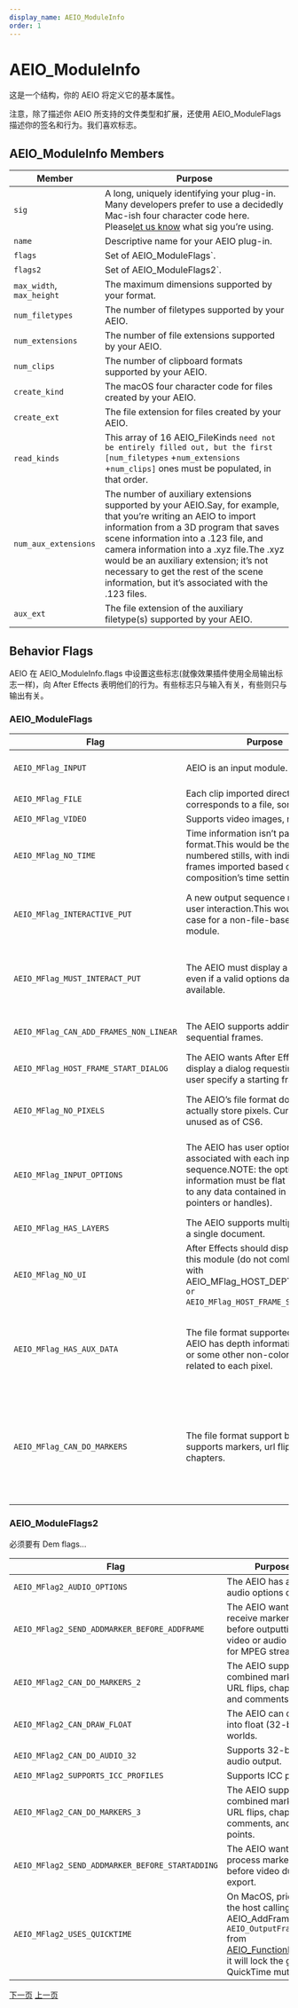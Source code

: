 ```yaml
---
display_name: AEIO_ModuleInfo
order: 1
---
```


# AEIO_ModuleInfo

这是一个结构，你的 AEIO 将定义它的基本属性。

注意，除了描述你 AEIO 所支持的文件类型和扩展，还使用 AEIO_ModuleFlags 描述你的签名和行为。我们喜欢标志。

## AEIO_ModuleInfo Members

| **Member**  | **Purpose**   |
| --- | -------------- |
| `sig`  | A long, uniquely identifying your plug-in. Many developers prefer to use a decidedly Mac-ish four character code here. Please[let us know](mailto:zlam%40adobe.com) what sig you’re using.  |
| `name`  | Descriptive name for your AEIO plug-in.   |
| `flags`  | Set of AEIO_ModuleFlags`.   |
| `flags2`  | Set of AEIO_ModuleFlags2`.   |
| `max_width`, `max_height` | The maximum dimensions supported by your format.   |
| `num_filetypes`  | The number of filetypes supported by your AEIO.   |
| `num_extensions`  | The number of file extensions supported by your AEIO.   |
| `num_clips`  | The number of clipboard formats supported by your AEIO.   |
| `create_kind`  | The macOS four character code for files created by your AEIO.  |
| `create_ext`  | The file extension for files created by your AEIO.   |
| `read_kinds`  | This array of 16 AEIO_FileKinds `need not be entirely filled out, but the first [num_filetypes` +`num_extensions` +`num_clips]` ones must be populated, in that order.  |
| `num_aux_extensions`  | The number of auxiliary extensions supported by your AEIO.Say, for example, that you’re writing an AEIO to import information from a 3D program that saves scene information into a .123 file, and camera information into a .xyz file.The .xyz would be an auxiliary extension; it’s not necessary to get the rest of the scene information, but it’s associated with the .123 files. |
| `aux_ext`  | The file extension of the auxiliary filetype(s) supported by your AEIO.  |

## Behavior Flags

AEIO 在 AEIO_ModuleInfo.flags 中设置这些标志(就像效果插件使用全局输出标志一样)，向 After Effects 表明他们的行为。有些标志只与输入有关，有些则只与输出有关。

### AEIO_ModuleFlags

| **Flag**  | **Purpose**  | **I or O?** |  |  |  |  |  |  |  |  |
| --- | ------- | --- | --- | --- | ------ | --- | --- | --- | ---- | --- |
| `AEIO_MFlag_INPUT`  | AEIO is an input module.  | Input!  |  | AEIO_MFlag_OUTPUT`  | AEIO is an output module (one plug-in can be both).  | Output! |  |  |  |  |
| `AEIO_MFlag_FILE`  | Each clip imported directly corresponds to a file, somewhere.  | Both  |  | AEIO_MFlag_STILL`  | Supports still images, not video.  | Output  |  |  |  |  |
| `AEIO_MFlag_VIDEO`  | Supports video images, not stills.  | Output  |  | AEIO_MFlag_AUDIO`  | Supports audio.  | Output  |  |  |  |  |
| `AEIO_MFlag_NO_TIME`  | Time information isn’t part of the file format.This would be the case with numbered stills, with individual frames imported based on the composition’s time settings.  | Input  |  | AEIO_MFlag_INTERACTIVE_GET`  | A new input sequence necessitates user interaction.This would be the case for a non-file-based input module.  | Input  |  |  |  |  |
| `AEIO_MFlag_INTERACTIVE_PUT`  | A new output sequence necessitates user interaction.This would be the case for a non-file-based output module.  | Output  |  | AEIO_MFlag_CANT_CLIP`  | The AEIO’s drawing functions cannot accept dimensions smaller than the requested dimensions.  | Input  |  |  |  |  |
| `AEIO_MFlag_MUST_INTERACT_PUT`  | The AEIO must display a dialog box, even if a valid options data handle is available.  | Output  |  | AEIO_MFlag_CANT_SOUND_INTERLEAVE` | The AEIO requires that all video data be processed, then sound data (instead of interleaving the processing the video and audio).  | Output  |  |  |  |  |
| `AEIO_MFlag_CAN_ADD_FRAMES_NON_LINEAR` | The AEIO supports adding non-sequential frames.  | Output  |  | AEIO_MFlag_HOST_DEPTH_DIALOG`  | The AEIO wants After Effects to display a bit-depth selection dialog.  | Input  |  |  |  |  |
| `AEIO_MFlag_HOST_FRAME_START_DIALOG`  | The AEIO wants After Effects to display a dialog requesting that the user specify a starting frame.  | Input  |  | AEIO_MFlag_NO_OPTIONS`  | The AEIO does not accept output options.  | Output  |  |  |  |  |
| `AEIO_MFlag_NO_PIXELS`  | The AEIO’s file format doesn’t actually store pixels. Currently unused as of CS6.  | (unused)  |  | AEIO_MFlag_SEQUENCE_OPTIONS_OK`  | The AEIO will adopt the sequence options of its parent if a folder is selected.  | Input  |  |  |  |  |
| `AEIO_MFlag_INPUT_OPTIONS`  | The AEIO has user options associated with each input sequence.NOTE: the options information must be flat (not referring to any data contained in external pointers or handles). | Input  |  | AEIO_MFlag_HSF_AWARE`  | The AEIO will provide horizontal scaling factor (pixel aspect ratio) information for each new sequence.This prevents After Effects from guessing.  | Input  |  |  |  |  |
| `AEIO_MFlag_HAS_LAYERS`  | The AEIO supports multiple layers in a single document.  | Input  |  | AEIO_MFlag_SCRAP`  | The AEIO has a clipboard parsing component.  | Input  |  |  |  |  |
| `AEIO_MFlag_NO_UI`  | After Effects should display no UI for this module (do not combine this flag with AEIO_MFlag_HOST_DEPTH_DIALOG `or AEIO_MFlag_HOST_FRAME_START_DIALOG`)  | Input  |  | AEIO_MFlag_SEQ_OPTIONS_DLG`  | The AEIO has sequence options accessible from the More Options button in the Interpret Footage dialog.  | Input  |  |  |  |  |
| `AEIO_MFlag_HAS_AUX_DATA`  | The file format supported by the AEIO has depth information, normals, or some other non-color information related to each pixel.  | Input  |  | AEIO_MFlag_HAS_META_DATA`  | The file format supported by the AEIO supports user-definable metadata.If this flag is set, the embed pop-up in the output module dialog will be enabled. | Output  |  |  |  |  |
| `AEIO_MFlag_CAN_DO_MARKERS`  | The file format support by the AEIO supports markers, url flips, and/or chapters.  | Output  |  | AEIO_MFlag_CAN_DRAW_DEEP`| The AEIO can draw into 16bpc (“deep”)PF_EffectWorlds`.  | Input  |  | AEIO_MFlag_RESERVED4` | Special super-secret flag. Doesn’t do anything…or does it?(_No, it doesn’t._ ) | ??? |

### AEIO_ModuleFlags2

必须要有 Dem flags...

| **Flag**  | **Purpose**  | **I or O?** |
| --- | ---------- | --- |
| `AEIO_MFlag2_AUDIO_OPTIONS`  | The AEIO has an audio options dialog.  | Output  |
| `AEIO_MFlag2_SEND_ADDMARKER_BEFORE_ADDFRAME`  | The AEIO wants to receive marker data before outputting video or audio (useful for MPEG streams).  | Output  |
| `AEIO_MFlag2_CAN_DO_MARKERS_2`  | The AEIO supports combined markers; URL flips, chapters, and comments.  | Output  |
| `AEIO_MFlag2_CAN_DRAW_FLOAT`  | The AEIO can draw into float (32-bpc) worlds.  | Input  |
| `AEIO_MFlag2_CAN_DO_AUDIO_32`  | Supports 32-bit audio output.  | Output  |
| `AEIO_MFlag2_SUPPORTS_ICC_PROFILES`  | Supports ICC profiles.  | Both  |
| `AEIO_MFlag2_CAN_DO_MARKERS_3`  | The AEIO supports combined markers; URL flips, chapters, comments, and cue points.  | Output  |
| `AEIO_MFlag2_SEND_ADDMARKER_BEFORE_STARTADDING` | The AEIO wants to process markers before video during export.  | Output  |
| `AEIO_MFlag2_USES_QUICKTIME`  | On MacOS, prior to the host calling AEIO_AddFrame `or AEIO_OutputFrame` from [AEIO_FunctionBlock4](../aeios/new-kids-on-the-function-block.html), it will lock the global QuickTime mutex. | Output  |

[下一页](https://ae-plugins.docsforadobe.dev/aeios/new-kids-on-the-function-block.html "New Kids On The Function Block") [上一页](https://ae-plugins.docsforadobe.dev/aeios/calling-sequence.html "Calling Sequence")
